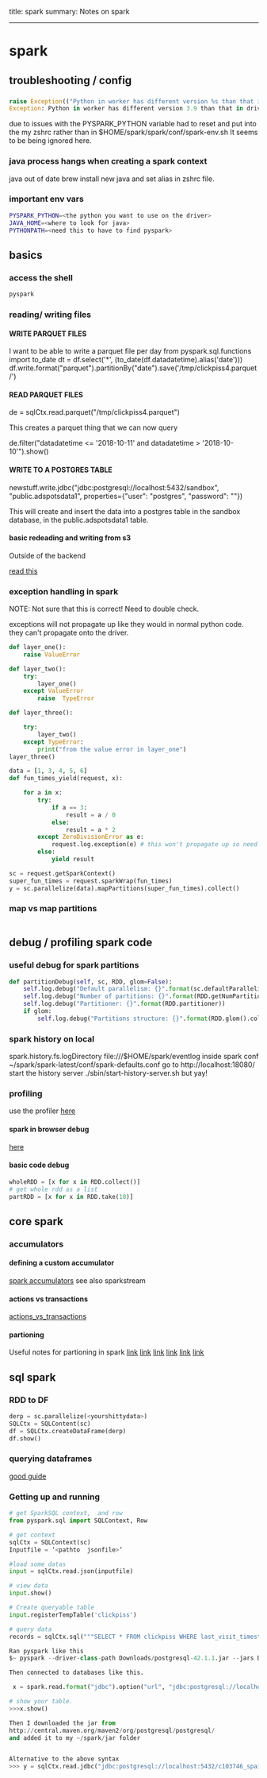 title: spark
summary: Notes on spark
- - -
# spark

## troubleshooting / config

###

```python
raise Exception(("Python in worker has different version %s than that in " +
Exception: Python in worker has different version 3.9 than that in driver 3.7, PySpark cannot run with different minor versions. Please check environment variables PYSPARK_PYTHON and PYSPARK_DRIVER_PYTHON are correctly set.
```

due to issues with the PYSPARK_PYTHON variable
had to reset and put into the my zshrc rather than in 
$HOME/spark/spark/conf/spark-env.sh
It seems to be being ignored here.


### java process hangs when creating a spark context 

java out of date
brew install new java
and set alias in zshrc file.

### important env vars

```bash
PYSPARK_PYTHON=<the python you want to use on the driver>
JAVA_HOME=<where to look for java>
PYTHONPATH=<need this to have to find pyspark>
```


## basics

### access the shell

```python
pyspark
```
 
### reading/ writing files

#### WRITE PARQUET FILES

I want to be able to write a parquet file per day
from pyspark.sql.functions import to_date
dt = df.select('*', (to_date(df.datadatetime).alias('date')))
df.write.format("parquet").partitionBy("date").save('/tmp/clickpiss4.parquet/')

#### READ PARQUET FILES

de = sqlCtx.read.parquet("/tmp/clickpiss4.parquet")

This creates a parquet thing that we can now query

de.filter("datadatetime <= '2018-10-11' and datadatetime > '2018-10-10'").show()


#### WRITE TO A POSTGRES TABLE

newstuff.write.jdbc("jdbc:postgresql://localhost:5432/sandbox", "public.adspotsdata1", properties={"user": "postgres", "password": "<bloop>"})

This will create and insert the data into a postgres table in the sandbox database, in the public.adspotsdata1 table.

#### basic redeading and writing from s3
Outside of the backend

[read this](https://medium.com/@bogdan.cojocar/how-to-read-json-files-from-s3-using-pyspark-and-the-jupyter-notebook-275dcb27e124
)



### exception handling in spark 

NOTE: Not sure that this is correct! Need to double check.

exceptions will not propagate up like they would in normal python code.
they can't propagate onto the driver.

```python
def layer_one():
	raise ValueError

def layer_two():
	try:
		layer_one()
	except ValueError
		raise  TypeError

def layer_three():

	try:
		layer_two()
	except TypeError:
		print("from the value error in layer_one")
layer_three()
```

```python
data = [1, 3, 4, 5, 6]
def fun_times_yield(request, x):

	for a in x:
		try:
			if a == 3:
				result = a / 0
			else:
				result = a * 2
		except ZeroDivisionError as e:
			request.log.exception(e) # this won't propagate up so need to do something else with it
		else:
			yield result

sc = request.getSparkContext()
super_fun_times = request.sparkWrap(fun_times)
y = sc.parallelize(data).mapPartitions(super_fun_times).collect()
```

### **map vs map partitions** 

```python

```


## debug / profiling spark code

### useful debug for spark partitions

```python
def partitionDebug(self, sc, RDD, glom=False):
    self.log.debug("Default parallelism: {}".format(sc.defaultParallelism))
    self.log.debug("Number of partitions: {}".format(RDD.getNumPartitions()))
    self.log.debug("Partitioner: {}".format(RDD.partitioner))
    if glom:
        self.log.debug("Partitions structure: {}".format(RDD.glom().collect()))
```


### spark history on local


spark.history.fs.logDirectory file:///$HOME/spark/eventlog
inside spark conf ~/spark/spark-latest/conf/spark-defaults.conf 
go to http://localhost:18080/
start the history server ./sbin/start-history-server.sh but yay!

### profiling
use the profiler
[here](https://spark.apache.org/docs/latest/api/python/pyspark.html?highlight=profiling#pyspark.Profiler)

#### spark in browser debug
[here](http://localhost:4040/jobs/job/?id=0)

#### basic code debug
```python
wholeRDD = [x for x in RDD.collect()]
# get whole rdd as a list
partRDD = [x for x in RDD.take(10)]
```

## core spark

### accumulators

#### defining a custom accumulator
[spark accumulators](https://stackoverflow.com/questions/38212134/custom-accumulator-class-in-spark)
see also sparkstream

#### actions vs transactions

[actions_vs_transactions](https://data-flair.training/blogs/spark-rdd-operations-transformations-actions/)

#### partioning

Useful notes for partioning in spark
[link](https://medium.com/parrot-prediction/partitioning-in-apache-spark-8134ad840b0)
[link](https://jaceklaskowski.gitbooks.io/mastering-apache-spark/content/spark-rdd-partitions.html)
[link](https://stackoverflow.com/questions/34491219/default-partitioning-scheme-in-spark)
[link](https://techmagie.wordpress.com/2015/12/19/understanding-spark-partitioning)
[link](https://medium.com/@mrpowers/managing-spark-partitions-with-coalesce-and-repartition-4050c57ad5c4/)
[link](https://www.youtube.com/watch?v=WyfHUNnMutg)

## sql spark

### **RDD to DF**

```python
derp = sc.parallelize(<yourshittydata>)
SQLCtx = SQLContent(sc)
df = SQLCtx.createDataFrame(derp)
df.show()
```

### **querying dataframes**

[good guide](https://www.analyticsvidhya.com/blog/2016/10/spark-dataframe-and-operations/)


### Getting up and running

```python
# get SparkSQL context,  and row
from pyspark.sql import SQLContext, Row

# get context
sqlCtx = SQLContext(sc)
Inputfile = ‘<pathto  jsonfile>’

#load some datas
input = sqlCtx.read.json(inputfile)

# view data
input.show()

# Create queryable table 
input.registerTempTable('clickpiss')

# query data
records = sqlCtx.sql("""SELECT * FROM clickpiss WHERE last_visit_timestamp == 1548091943""")

Ran pyspark like this 
$~ pyspark --driver-class-path Downloads/postgresql-42.1.1.jar --jars Downloads/postgresql-42.1.1.jar

Then connected to databases like this.

 x = spark.read.format("jdbc").option("url", "jdbc:postgresql://localhost:5432/c103746_spaindemo").option("driver", "org.postgresql.Driver").option("dbtable", "adspots.data").option("user", "postgres").option("password", <bloop>).load()

# show your table.
>>>x.show()

Then I downloaded the jar from
http://central.maven.org/maven2/org/postgresql/postgresql/
and added it to my ~/spark/jar folder


Alternative to the above syntax
>>> y = sqlCtx.read.jdbc("jdbc:postgresql://localhost:5432/c103746_spaindemo", "adspots.data", properties={"user": "postgres", "password": "<bloop>"})
```



